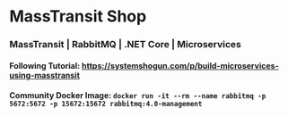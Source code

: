 # MassTransit Shop

### MassTransit | RabbitMQ | .NET Core | Microservices

#### Following Tutorial: https://systemshogun.com/p/build-microservices-using-masstransit
#### Community Docker Image: `docker run -it --rm --name rabbitmq -p 5672:5672 -p 15672:15672 rabbitmq:4.0-management`
